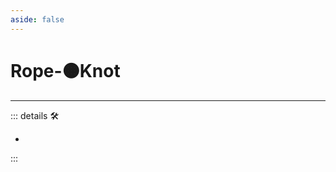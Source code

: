 ```yaml
---
aside: false
---
```

# Rope-🟠<motor>Knot</motor>

---

<!-- =================================================== -->
<!-- =================================================== -->
<!-- =================================================== -->
<!-- =================================================== -->
<!-- =================================================== -->
::: details 🛠

-

:::
